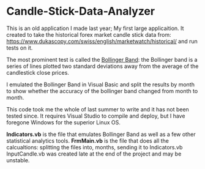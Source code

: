# Candle-Stick-Data-Analyzer

This is an old application I made last year; My first large applicaition.
It created to take the historical forex market candle stick data from: https://www.dukascopy.com/swiss/english/marketwatch/historical/
and  run tests on it.

The most prominent test is called the [Bollinger Band](http://www.investopedia.com/terms/b/bollingerbands.asp): the Bollinger  band is a series of lines plotted two standard deviations away from the average of the candlestick close prices.

I emulated the Bollinger Band in Visual Basic and split the results by month to show whether the accuracy of the bollinger band changed from month to month. 

This code took me the whole of last summer to write and it has not been tested since. It requires Visual Studio to compile and deploy, but I have foregone Windows for the superior Linux OS.
 
**Indicators.vb** is the file that emulates Bollinger Band as well as a few other statistical analytics tools.
**FrmMain.vb** is the file that does all the calcualtions: splitting the files into, months, sending it to Indicators.vb
InputCandle.vb was created late at the end of the project and may be unstable. 




